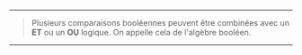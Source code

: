 ***

> Plusieurs comparaisons booléennes peuvent être combinées avec un **ET** ou un **OU** logique. On appelle cela de l'algèbre booléen.

***